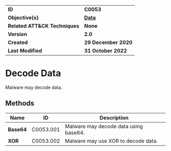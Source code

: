 <table>
<tr>
<td><b>ID</b></td>
<td><b>C0053</b></td>
</tr>
<tr>
<td><b>Objective(s)</b></td>
<td><b><a href="../data">Data</a></b></td>
</tr>
<tr>
<td><b>Related ATT&CK Techniques</b></td>
<td><b>None</b></td>
</tr>
<tr>
<td><b>Version</b></td>
<td><b>2.0</b></td>
</tr>
<tr>
<td><b>Created</b></td>
<td><b>29 December 2020</b></td>
</tr>
<tr>
<td><b>Last Modified</b></td>
<td><b>31 October 2022</b></td>
</tr>
</table>


# Decode Data

Malware may decode data.

## Methods

|Name|ID|Description|
|---|---|---|
|**Base64**|C0053.001|Malware may decode data using base64.|
|**XOR**|C0053.002|Malware may use XOR to decode data.|
